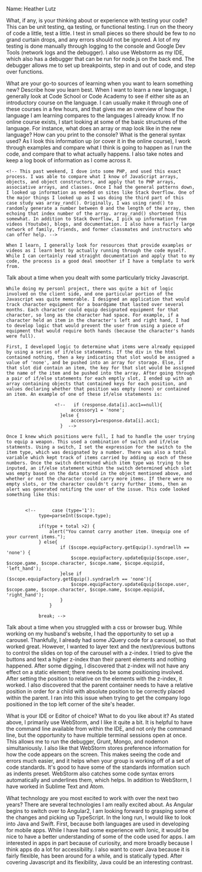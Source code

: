 Name: Heather Lutz

What, if any, is your thinking about or experience with testing your code? This can be unit testing, qa testing, or functional testing.
	I run on the theory of code a little, test a little. I test in small pieces so there should be few to no grand curtain drops, and any errors should not be ignored. A lot of my testing is done manually through logging to the console and Google Dev Tools (network logs and the debugger). I also use Webstorm as my IDE, which also has a debugger that can be run for node.js on the back end. The debugger allows me to set up breakpoints, step in and out of code, and step over functions. 



What are your go-to sources of learning when you want to learn something new? Describe how you learn best.
	When I want to learn a new language, I generally look at Code School or Code Academy to see if either site as an introductory course on the language. I can usually make it through one of these courses in a few hours, and that gives me an overview of how the language I am learning compares to the languages I already know. If no online course exists, I start looking at some of the basic structures of the language. For instance, what does an array or map look like in the new language? How can you print to the console? What is the general syntax used? As I look this information up (or cover it in the online course), I work through examples and compare what I think is going to happen as I run the code, and compare that to what actually happens. I also take notes and keep a log book of information as I come across it. 

	<!-- This past weekend, I dove into some PHP, and used this exact process. I was able to compare what I know of JavaScript arrays, objects, and object constructors, and apply that to PHP arrays, associative arrays, and classes. Once I had the general patterns down, I looked up information as needed on sites like Stack Overflow. One of the major things I looked up as I was doing the third part of this case study was array_rand(). Originally, I was using rand() to randomly generate a number between 0 and the length of the array, then echoing that index number of the array. array_rand() shortened this somewhat. In addition to Stack Overflow, I pick up information from videos (Youtube), blogs, and documentation. I also have a fairly large network of family, friends, and former classmates and instructors who can offer help. -->

	When I learn, I generally look for resources that provide examples or videos as I learn best by actually running through the code myself. While I can certainly read straight documentation and apply that to my code, the process is a good deal smoother if I have a template to work from.     



Talk about a time when you dealt with some particularly tricky Javascript.
	
	While doing my personl project, there was quite a bit of logic involved on the client side, and one particular portion of the Javascript was quite memorable. I designed an application that would track character equipment for a boardgame that lasted over several months. Each character could equip designated equipment for that character, so long as the character had space. For example, if a character held an item in the character's left and right hand, I had to develop logic that would prevent the user from using a piece of equipment that would require both hands (because the character's hands were full). 

	First, I developed logic to determine what items were already equipped by using a series of if/else statements. If the div in the html contained nothing, then a key indicating that slot would be assigned a value of 'none', and be pushed into an array for storage. Else, if that slot did contain an item, the key for that slot would be assigned the name of the item and be pushed into the array. After going through a pair of if/else statements for each emptly slot, I ended up with an array containing objects that contained keys for each position, and values declaring whether that position was empty (none) or contained an item. An example of one of these if/else statements is:

		              <!--   if (response.data[i].acc1==null){
                    		accessory1 = 'none';
                		}else {
                    		accessory1=response.data[i].acc1;
                		}  -->

    Once I knew which positions were full, I had to handle the user trying to equip a weapon. This used a combination of switch and if/else statments. Using a switch, I set the expression for the switch to the item type, which was designated by a number. There was also a total variable which kept track of items carried by adding up each of these numbers. Once the switch determined which item type was trying to be inputed, an if/else statement within the switch determined which slot was empty based on the data stored in the object mentioned above, and whether or not the character could carry more items. If there were no empty slots, or the character couldn't carry further items, then an alert was generated notifing the user of the issue. This code looked something like this:


           <!--      case (type='1'):
                type=parseInt($scope.type);

                if(type + total >2) {
                    alert("You cannot carry another item. Unequip one of your current items.");
                } else{
                        if ($scope.equipFactory.getEquip().syndraellh == 'none') {
                            $scope.equipFactory.updateEquip($scope.user, $scope.game, $scope.character, $scope.name, $scope.equipid, 'left_hand');
                        }else if ($scope.equipFactory.getEquip().syndraelrh == 'none'){
                            $scope.equipFactory.updateEquip($scope.user, $scope.game, $scope.character, $scope.name, $scope.equipid, 'right_hand');
                        }
                    }

                break; -->
	



Talk about a time when you struggled with a css or browser bug.
	While working on my husband's website, I had the opportunity to set up a carousel. Thankfully, I already had some JQuery code for a carousel, so that worked great. However, I wanted to layer text and the next/previous buttons to control the slides on top of the carousel with a z-index. I tried to give the buttons and text a higher z-index than their parent elements and nothing happened. After some digging, I discovered that z-index will not have any effect on a static element; there needs to be some positioning involved. After setting the position to relative on the elements with the z-index, it worked. I also discovered that the parent container needs to have a relative position in order for a child with absolute position to be correctly placed within the parent. I ran into this issue when trying to get the company logo positioned in the top left corner of the site's header. 


What is your IDE or Editor of choice? What to do you like about it?
	As stated above, I primarily use WebStorm, and I like it quite a bit. It is helpful to have the command line available from within the IDE, and not only the command line, but the opportunity to have multiple terminal sessions open at once. This allows me to run the debugger, Grunt, Mongo, and nodemon simultaniously. I also like that WebStorm stores preference information for how the code appears on the screen. This makes seeing the code and errors much easier, and it helps when your group is working off of a set of code standards. It's good to have some of the standards information such as indents preset. WebStorm also catches some code syntax errors automatically and underlines them, which helps. In addition to WebStorm, I have worked in Sublime Text and Atom. 


What technology are you most excited to work with over the next two years?
	There are several technologies I am really excited about. As Angular begins to switch over to Angular2, I am looking forward to grasping some of the changes and picking up TypeScript. In the long run, I would like to look into Java and Swift. First, because both languages are used in developing for mobile apps. While I have had some experience with Ionic, it would be nice to have a better understanding of some of the code used for apps. I am interested in apps in part because of curiosity, and more broadly because I think apps do a lot for accessibility. I also want to cover Java because it is fairly flexible, has been around for a while, and is statically typed. After covering Javascript and its flexibility, Java could be an interesting contrast. 

